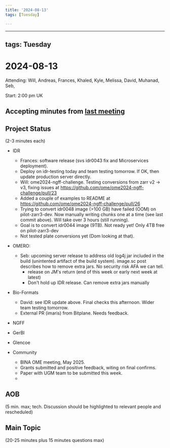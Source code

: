 ```yaml
---
title: '2024-08-13'
tags: [Tuesday]

---
```


---
tags: Tuesday
---

# 2024-08-13

Attending: Will, Andreas, Frances, Khaled, Kyle, Melissa, David, Muhanad, Seb, 

Start: 2:00 pm UK

## Accepting minutes from [last meeting](https://hackmd.io/team/ome?nav=overview)

## Project Status

(2-3 minutes each)

- IDR
    - Frances: software release (svs idr0043 fix and Microservices deployment).
    - Deploy on idr-testing today and team testing tomorrow. If OK, then update production server directly.
    - Will: ome2024-ngff-challenge. Testing conversions from zarr v2 -> v3, fixing issues at https://github.com/ome/ome2024-ngff-challenge/pull/23
    - Added a couple of examples to README at https://github.com/ome/ome2024-ngff-challenge/pull/26
    - Trying to convert idr0048 image (>100 GB) have failed (OOM) on pilot-zarr3-dev. Now manually writing chunks one at a time (see last commit above). Will take over 3 hours (still running).
    - Goal is to convert idr0044 image (9TB). Not ready yet! Only 4TB free on pilot-zarr3-dev
    - Not tested plate conversions yet (Dom looking at that).

- OMERO:
    - Seb: upcoming server release to address old log4j jar included in the build (unintented artifact of the build system). image.sc post describes how to remove extra jars. No security risk AFA we can tell.
        - release on JM's return (end of this week or early next week at latest)
        - Don't hold up IDR release. Can remove extra jars manually

- Bio-Formats
    - David: see IDR update above. Final checks this afternoon. Wider team testing tomorrow.
    - External PR (imaris) from Bitplane. Needs feedback.

- NGFF

- GerBI

- Glencoe

- Community
    - BINA OME meeting, May 2025.
    - Grants submitted and positive feedback, witing on final confirms.
    - Paper with UGM team to be submitted this week.
    - 

## AOB

(5 min. max; tech. Discussion should be highlighted to relevant people and rescheduled)

## Main Topic

(20-25 minutes plus 15 minutes questions max)
